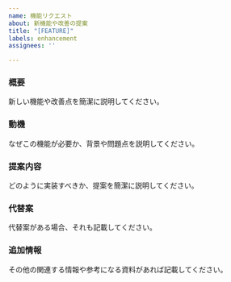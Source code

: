 ```yaml
---
name: 機能リクエスト
about: 新機能や改善の提案
title: "[FEATURE]"
labels: enhancement
assignees: ''

---
```


### 概要
新しい機能や改善点を簡潔に説明してください。

### 動機
なぜこの機能が必要か、背景や問題点を説明してください。

### 提案内容
どのように実装すべきか、提案を簡潔に説明してください。

### 代替案
代替案がある場合、それも記載してください。

### 追加情報
その他の関連する情報や参考になる資料があれば記載してください。
